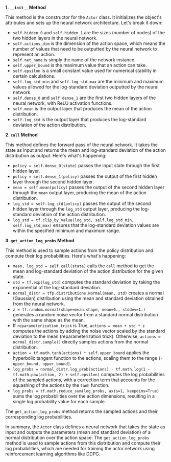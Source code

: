 **1. `__init__` Method**

This method is the constructor for the `Actor` class. It initializes the object's attributes and sets up the neural network architecture. Let's break it down:

- `self.hidden_0` and `self.hidden_1` are the sizes (number of nodes) of the two hidden layers in the neural network.
- `self.actions_dim` is the dimension of the action space, which means the number of values that need to be outputted by the neural network to represent an action.
- `self.net_name` is simply the name of the network instance.
- `self.upper_bound` is the maximum value that an action can take.
- `self.epsilon` is a small constant value used for numerical stability in certain calculations.
- `self.log_std_min` and `self.log_std_max` are the minimum and maximum values allowed for the log-standard deviation outputted by the neural network.
- `self.dense_0` and `self.dense_1` are the first two hidden layers of the neural network, with ReLU activation functions.
- `self.mean` is the output layer that produces the mean of the action distribution.
- `self.log_std` is the output layer that produces the log-standard deviation of the action distribution.

**2. `call` Method**

This method defines the forward pass of the neural network. It takes the state as input and returns the mean and log-standard deviation of the action distribution as output. Here's what's happening:

- `policy = self.dense_0(state)` passes the input state through the first hidden layer.
- `policy = self.dense_1(policy)` passes the output of the first hidden layer through the second hidden layer.
- `mean = self.mean(policy)` passes the output of the second hidden layer through the `mean` output layer, producing the mean of the action distribution.
- `log_std = self.log_std(policy)` passes the output of the second hidden layer through the `log_std` output layer, producing the log-standard deviation of the action distribution.
- `log_std = tf.clip_by_value(log_std, self.log_std_min, self.log_std_max)` ensures that the log-standard deviation values are within the specified minimum and maximum range.

**3. `get_action_log_probs` Method**

This method is used to sample actions from the policy distribution and compute their log probabilities. Here's what's happening:

- `mean, log_std = self.call(state)` calls the `call` method to get the mean and log-standard deviation of the action distribution for the given state.
- `std = tf.exp(log_std)` computes the standard deviation by taking the exponential of the log-standard deviation.
- `normal_distr = tfp.distributions.Normal(mean, std)` creates a normal (Gaussian) distribution using the mean and standard deviation obtained from the neural network.
- `z = tf.random.normal(shape=mean.shape, mean=0., stddev=1.)` generates a random noise vector from a standard normal distribution with the same shape as the mean.
- If `reparameterization_trick` is True, `actions = mean + std * z` computes the actions by adding the noise vector scaled by the standard deviation to the mean (reparameterization trick). Otherwise, `actions = normal_distr.sample()` directly samples actions from the normal distribution.
- `action = tf.math.tanh(actions) * self.upper_bound` applies the hyperbolic tangent function to the actions, scaling them to the range `[-upper_bound, upper_bound]`.
- `log_probs = normal_distr.log_prob(actions) - tf.math.log(1 - tf.math.pow(action, 2) + self.epsilon)` computes the log probabilities of the sampled actions, with a correction term that accounts for the squashing of the actions by the `tanh` function.
- `log_probs = tf.math.reduce_sum(log_probs, axis=1, keepdims=True)` sums the log probabilities over the action dimensions, resulting in a single log probability value for each sample.

The `get_action_log_probs` method returns the sampled actions and their corresponding log probabilities.

In summary, the `Actor` class defines a neural network that takes the state as input and outputs the parameters (mean and standard deviation) of a normal distribution over the action space. The `get_action_log_probs` method is used to sample actions from this distribution and compute their log probabilities, which are needed for training the actor network using reinforcement learning algorithms like DDPG.
